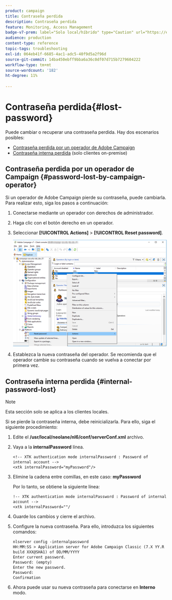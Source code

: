 ```yaml
---
product: campaign
title: Contraseña perdida
description: Contraseña perdida
feature: Monitoring, Access Management
badge-v7-prem: label="Solo local/híbrido" type="Caution" url="https://experienceleague.adobe.com/docs/campaign-classic/using/installing-campaign-classic/architecture-and-hosting-models/hosting-models-lp/hosting-models.html?lang=es" tooltip="Se aplica solo a implementaciones On-premise e híbridas"
audience: production
content-type: reference
topic-tags: troubleshooting
exl-id: 064eb41f-6685-4ac1-adc5-40f9d5a2f96d
source-git-commit: 14ba450ebff9bba6a36c0df07d715b7279604222
workflow-type: tm+mt
source-wordcount: '182'
ht-degree: 11%

---
```


# Contraseña perdida{#lost-password}



Puede cambiar o recuperar una contraseña perdida.
Hay dos escenarios posibles:

* [Contraseña perdida por un operador de Adobe Campaign](#password-lost-by-campaign-operator)
* [Contraseña interna perdida](#internal-password-lost) (solo clientes on-premise)

## Contraseña perdida por un operador de Campaign {#password-lost-by-campaign-operator}

Si un operador de Adobe Campaign pierde su contraseña, puede cambiarla.
Para realizar esto, siga los pasos a continuación:

1. Conectarse mediante un operador con derechos de administrador.
1. Haga clic con el botón derecho en un operador.
1. Seleccionar **[!UICONTROL Actions]** > **[!UICONTROL Reset password]**.

   ![](assets/operator-passwd.png)

1. Establezca la nueva contraseña del operador. Se recomienda que el operador cambie su contraseña cuando se vuelva a conectar por primera vez.

## Contraseña interna perdida {#internal-password-lost}

>[!NOTE]
>
>Esta sección solo se aplica a los clientes locales.

Si se pierde la contraseña interna, debe reinicializarla.
Para ello, siga el siguiente procedimiento:

1. Edite el **/usr/local/neolane/nl6/conf/serverConf.xml** archivo.

1. Vaya a la **internalPassword** línea.

   ```
   <!-- XTK authentication mode internalPassword : Password of internal account -->
   <xtk internalPassword="myPassword"/>
   ```

1. Elimine la cadena entre comillas, en este caso: **myPassword**

   Por lo tanto, se obtiene la siguiente línea:

   ```
   !-- XTK authentication mode internalPassword : Password of internal account -->
   <xtk internalPassword=""/
   ```

1. Guarde los cambios y cierre el archivo.

1. Configure la nueva contraseña. Para ello, introduzca los siguientes comandos:

   ```
   nlserver config -internalpassword
   HH:MM:SS > Application server for Adobe Campaign Classic (7.X YY.R build XXX@SHA1) of DD/MM/YYYY
   Enter current password.
   Password: (empty)
   Enter the new password.
   Password: 
   Confirmation 
   ```

1. Ahora puede usar su nueva contraseña para conectarse en **Interno** modo.
